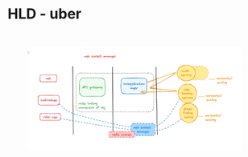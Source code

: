 # HLD - uber

<img src="broken-reference" alt="" class="gitbook-drawing">

<figure><img src=".gitbook/assets/image (2) (1) (1) (1) (1) (1).png" alt=""><figcaption></figcaption></figure>

